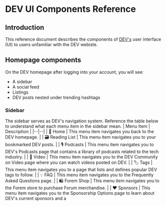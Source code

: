# DEV UI Components Reference

## Introduction

This reference document describes the components of [DEV's](https://dev.to/) user interface (UI) to users unfamiliar with the DEV webiste.

## Homepage components

On the DEV homepage after logging into your account, you will see:

- A sidebar
- A social feed
- Listings
- DEV posts nested under trending hashtags

### Sidebar

The sidebar serves as DEV's navigation system. Reference the table below to understand what each menu item in the sidebar mean.
| Menu Item | Description |
|--|--|
| 🏡 Home | This menu item navigates you back to the DEV homepage. |
| 🗃 Reading List | This menu item navigates you to your bookmarked DEV posts. |
| 🎙 Podcasts | This menu item navigates you to DEV's Podcasts page that contains a library of podcasts related to the tech industry. |
| 🎥 Video | This menu item navigates you to the DEV Community on Video page where you can watch videos posted on DEV. |
| 🏷 Tags | This menu item navigates you to a page that lists and defines popular DEV tags to follow. |
| 💡 FAQ | This menu item navigates you to the Frequently Asked Questions page. |
| 🛍 Forem Shop | This menu item navigates you to the Forem store to purchase Forum merchandise. |
| ❤️ Sponsors | This menu item navigates you to the Sponsorship Options page to learn about DEV's current sponsors and a
